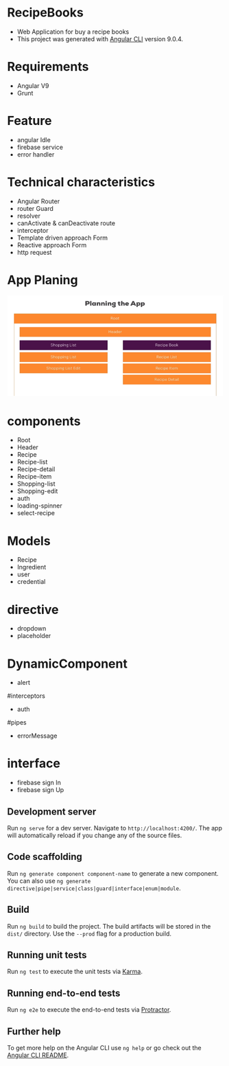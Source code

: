# RecipeBooks
- Web Application for buy a recipe books 
- This project was generated with [Angular CLI](https://github.com/angular/angular-cli) version 9.0.4.

# Requirements
- Angular V9
- Grunt 

# Feature
- angular Idle
- firebase service
- error handler


# Technical characteristics
- Angular Router
- router Guard 
- resolver
- canActivate & canDeactivate route
- interceptor
- Template driven approach Form 
- Reactive approach Form 
- http request


# App Planing 
![App Planing](src/assets/readMeImage/app-planing.PNG)

# components
 - Root 
 - Header
 - Recipe
 - Recipe-list
 - Recipe-detail
 - Recipe-item
 - Shopping-list
 - Shopping-edit
 - auth
 - loading-spinner
 - select-recipe
 
# Models
- Recipe
- Ingredient
- user
- credential

# directive
- dropdown
- placeholder

# DynamicComponent
- alert

#interceptors
- auth

#pipes 
- errorMessage

# interface
- firebase sign In
- firebase sign Up

 
## Development server

Run `ng serve` for a dev server. Navigate to `http://localhost:4200/`. The app will automatically reload if you change any of the source files.

## Code scaffolding

Run `ng generate component component-name` to generate a new component. You can also use `ng generate directive|pipe|service|class|guard|interface|enum|module`.

## Build

Run `ng build` to build the project. The build artifacts will be stored in the `dist/` directory. Use the `--prod` flag for a production build.

## Running unit tests

Run `ng test` to execute the unit tests via [Karma](https://karma-runner.github.io).

## Running end-to-end tests

Run `ng e2e` to execute the end-to-end tests via [Protractor](http://www.protractortest.org/).

## Further help

To get more help on the Angular CLI use `ng help` or go check out the [Angular CLI README](https://github.com/angular/angular-cli/blob/master/README.md).
